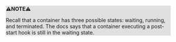<div style="margin:2em; background-color: #e0e0e0;">

<strong>⚠️NOTE️️️⚠️</strong>

Recall that a container has three possible states: waiting, running, and terminated. The docs says that a container executing a post-start hook is still in the waiting state.
</div>


